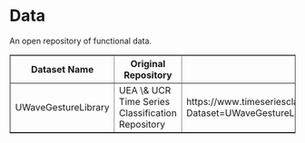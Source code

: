 # Data
 An open repository of functional data.
 
  
<table border="1">
  <thead>
    <tr>
      <th>Dataset Name</th>
      <th>Original Repository</th>
      <th>Link</th>
    </tr>
  </thead>
  <tbody>
    <tr>
      <td>UWaveGestureLibrary</td>
      <td>UEA \& UCR Time Series Classification Repository</td>
      <td>https://www.timeseriesclassification.com/description.php?Dataset=UWaveGestureLibrary</td>
    </tr>
  </tbody>
</table>




